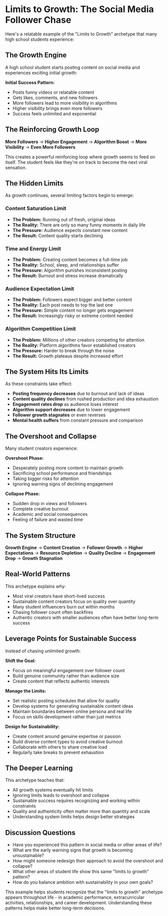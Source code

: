 # Limits to Growth: The Social Media Follower Chase

Here's a relatable example of the "Limits to Growth" archetype that many high school students experience:

## The Growth Engine

A high school student starts posting content on social media and experiences exciting initial growth:

**Initial Success Pattern:**
- Posts funny videos or relatable content
- Gets likes, comments, and new followers
- More followers lead to more visibility in algorithms
- Higher visibility brings even more followers
- Success feels unlimited and exponential

## The Reinforcing Growth Loop

**More Followers** → **Higher Engagement** → **Algorithm Boost** → **More Visibility** → **Even More Followers**

This creates a powerful reinforcing loop where growth seems to feed on itself. The student feels like they're on track to become the next viral sensation.

## The Hidden Limits

As growth continues, several limiting factors begin to emerge:

### Content Saturation Limit
- **The Problem:** Running out of fresh, original ideas
- **The Reality:** There are only so many funny moments in daily life
- **The Pressure:** Audience expects constant new content
- **The Result:** Content quality starts declining

### Time and Energy Limit
- **The Problem:** Creating content becomes a full-time job
- **The Reality:** School, sleep, and relationships suffer
- **The Pressure:** Algorithm punishes inconsistent posting
- **The Result:** Burnout and stress increase dramatically

### Audience Expectation Limit
- **The Problem:** Followers expect bigger and better content
- **The Reality:** Each post needs to top the last one
- **The Pressure:** Simple content no longer gets engagement
- **The Result:** Increasingly risky or extreme content needed

### Algorithm Competition Limit
- **The Problem:** Millions of other creators competing for attention
- **The Reality:** Platform algorithms favor established creators
- **The Pressure:** Harder to break through the noise
- **The Result:** Growth plateaus despite increased effort

## The System Hits Its Limits

As these constraints take effect:

- **Posting frequency decreases** due to burnout and lack of ideas
- **Content quality declines** from rushed production and idea exhaustion
- **Engagement rates drop** as audience loses interest
- **Algorithm support decreases** due to lower engagement
- **Follower growth stagnates** or even reverses
- **Mental health suffers** from constant pressure and comparison

## The Overshoot and Collapse

Many student creators experience:

**Overshoot Phase:**
- Desperately posting more content to maintain growth
- Sacrificing school performance and friendships
- Taking bigger risks for attention
- Ignoring warning signs of declining engagement

**Collapse Phase:**
- Sudden drop in views and followers
- Complete creative burnout
- Academic and social consequences
- Feeling of failure and wasted time

## The System Structure

**Growth Engine** → **Content Creation** → **Follower Growth** → **Higher Expectations** → **Resource Depletion** → **Quality Decline** → **Engagement Drop** → **Growth Stagnation**

## Real-World Patterns

This archetype explains why:
- Most viral creators have short-lived success
- Sustainable content creators focus on quality over quantity
- Many student influencers burn out within months
- Chasing follower count often backfires
- Authentic creators with smaller audiences often have better long-term success

## Leverage Points for Sustainable Success

Instead of chasing unlimited growth:

**Shift the Goal:**
- Focus on meaningful engagement over follower count
- Build genuine community rather than audience size
- Create content that reflects authentic interests

**Manage the Limits:**
- Set realistic posting schedules that allow for quality
- Develop systems for generating sustainable content ideas
- Maintain boundaries between online persona and real life
- Focus on skills development rather than just metrics

**Design for Sustainability:**
- Create content around genuine expertise or passion
- Build diverse content types to avoid creative burnout
- Collaborate with others to share creative load
- Regularly take breaks to prevent exhaustion

## The Deeper Learning

This archetype teaches that:
- All growth systems eventually hit limits
- Ignoring limits leads to overshoot and collapse
- Sustainable success requires recognizing and working within constraints
- Quality and authenticity often matter more than quantity and scale
- Understanding system limits helps design better strategies

## Discussion Questions

- Have you experienced this pattern in social media or other areas of life?
- What are the early warning signs that growth is becoming unsustainable?
- How might someone redesign their approach to avoid the overshoot and collapse?
- What other areas of student life show this same "limits to growth" pattern?
- How do you balance ambition with sustainability in your own goals?

This example helps students recognize that the "limits to growth" archetype appears throughout life - in academic performance, extracurricular activities, relationships, and career development. Understanding these patterns helps make better long-term decisions.